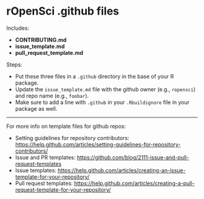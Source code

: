 rOpenSci .github files
======================

Includes:

* **CONTRIBUTING.md**
* **issue_template.md**
* **pull_request_template.md**

Steps:

* Put these three files in a `.github` directory in the base of your R package.
* Update the `issue_template.md` file with the github owner (e.g., `ropensci`) and repo name (e.g., `foobar`).
* Make sure to add a line with `.github` in your `.Rbuildignore` file in your package as well.

------

For more info on template files for github repos:

* Setting guidelines for repository contributors: <https://help.github.com/articles/setting-guidelines-for-repository-contributors/>
* Issue and PR templates: <https://github.com/blog/2111-issue-and-pull-request-templates>
* Issue templates: <https://help.github.com/articles/creating-an-issue-template-for-your-repository/>
* Pull request templates: <https://help.github.com/articles/creating-a-pull-request-template-for-your-repository/>
